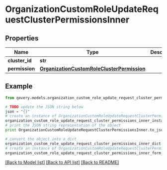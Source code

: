 # OrganizationCustomRoleUpdateRequestClusterPermissionsInner


## Properties

Name | Type | Description | Notes
------------ | ------------- | ------------- | -------------
**cluster_id** | **str** |  | [optional] 
**permission** | [**OrganizationCustomRoleClusterPermission**](OrganizationCustomRoleClusterPermission.md) |  | [optional] 

## Example

```python
from qovery.models.organization_custom_role_update_request_cluster_permissions_inner import OrganizationCustomRoleUpdateRequestClusterPermissionsInner

# TODO update the JSON string below
json = "{}"
# create an instance of OrganizationCustomRoleUpdateRequestClusterPermissionsInner from a JSON string
organization_custom_role_update_request_cluster_permissions_inner_instance = OrganizationCustomRoleUpdateRequestClusterPermissionsInner.from_json(json)
# print the JSON string representation of the object
print OrganizationCustomRoleUpdateRequestClusterPermissionsInner.to_json()

# convert the object into a dict
organization_custom_role_update_request_cluster_permissions_inner_dict = organization_custom_role_update_request_cluster_permissions_inner_instance.to_dict()
# create an instance of OrganizationCustomRoleUpdateRequestClusterPermissionsInner from a dict
organization_custom_role_update_request_cluster_permissions_inner_form_dict = organization_custom_role_update_request_cluster_permissions_inner.from_dict(organization_custom_role_update_request_cluster_permissions_inner_dict)
```
[[Back to Model list]](../README.md#documentation-for-models) [[Back to API list]](../README.md#documentation-for-api-endpoints) [[Back to README]](../README.md)


